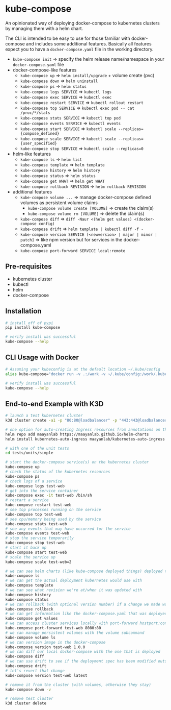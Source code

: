 # kube-compose

An opinionated way of deploying docker-compose to kubernetes clusters by managing them with a helm chart.

The CLI is intended to be easy to use for those familiar with docker-compose and includes some additional features. Basically all features expect you to have a `docker-compose.yaml` file in the working directory.

- `kube-compose init` => specify the helm release name/namespace in your `docker-compose.yaml` file
- docker-compose-like features
  - `kube-compose up` => `helm install/upgrade` + volume create (pvc)
  - `kube-compose down` => `helm uninstall`
  - `kube-compose ps` => `helm status`
  - `kube-compose logs SERVICE` => `kubectl logs`
  - `kube-compose exec SERVICE` => `kubectl exec`
  - `kube-compose restart SERVICE` => `kubectl rollout restart`
  - `kube-compose top SERVICE` => `kubectl exec pod -- cat /proc/*/stats`
  - `kube-compose stats SERVICE` => `kubectl top pod`
  - `kube-compose events SERVICE` => `kubectl events`
  - `kube-compose start SERVICE` => `kubectl scale --replicas={compose_defined}`
  - `kube-compose scale SERVICE` => `kubectl scale --replicas={user_specified}`
  - `kube-compose stop SERVICE` => `kubectl scale --replicas=0`
- helm-like features
  - `kube-compose ls` => `helm list`
  - `kube-compose template` => `helm template`
  - `kube-compose history` => `helm history`
  - `kube-compose status` => `helm status`
  - `kube-compose get WHAT` => `helm get WHAT`
  - `kube-compose rollback REVISION` => `helm rollback REVISION`
- additional features
  - `kube-compose volume ...` => manage docker-compose defined volumes as persistent volume claims
    - `kube-compose volume create [VOLUME]` => create the claim(s)
    - `kube-compose volume rm [VOLUME]` => delete the claim(s)
  - `kube-compose diff` => `diff -Naur <(helm get values) <(docker-compose config)`
  - `kube-compose drift` => `helm template | kubectl diff -f -`
  - `kube-compose version SERVICE [<newversion> | major | minor | patch]` => like npm version but for services in the docker-compose.yaml
  - `kube-compose port-forward SERVICE local:remote`

## Pre-requisites
- kubernetes cluster
- kubectl
- helm
- docker-compose

## Installation
```bash
# install off of pypi
pip install kube-compose

# verify install was successful
kube-compose --help
```

## CLI Usage with Docker
```bash
# Assuming your kubeconfig is at the default location ~/.kube/config
alias kube-compose="docker run -v .:/work -v ~/.kube/config:/work/.kube/config -it u8sand/kube-compose"

# verify install was successful
kube-compose --help
```


## End-to-end Example with K3D
```bash
# launch a test kubernetes cluster
k3d cluster create -a1 -p "80:80@loadbalancer" -p "443:443@loadbalancer"

# one option for auto-creating Ingress resources from annotations on the deployment
helm repo add maayanlab https://maayanlab.github.io/helm-charts
helm install kubernetes-auto-ingress maayanlab/kubernetes-auto-ingress --set ingressClassName=traefik

# with one of the unit tests
cd tests/units/simple

# start the docker-compose service(s) on the kubernetes cluster
kube-compose up
# check the status of the kubernetes resources
kube-compose ps
# check logs of a service
kube-compose logs test-web
# get into the service container
kube-compose exec -it test-web /bin/sh
# restart a service
kube-compose restart test-web
# see top processes running on the service
kube-compose top test-web
# see cpu/memory being used by the service
kube-compose stats test-web
# see any events that may have occurred for the service
kube-compose events test-web
# stop the service temporarily
kube-compose stop test-web
# start it back up
kube-compose start test-web
# scale the service up
kube-compose scale test-web=2

# we can see helm charts (like kube-compose deployed things) deployed to the cluster with
kube-compose ls
# we can get the actual deployment kubernetes would use with
kube-compose template
# we can see what revision we're at/when it was updated with
kube-compose history
kube-compose status
# we can rollback (with optional version number) if a change we made was bad with
kube-compose rollback
# we can get information like the docker-compose.yaml that was deployed with
kube-compose get values
# we can access cluster services locally with port-forward hostport:containerport
kube-compose port-forward test-web 8080:80
# we can manage persistent volumes with the volume subcommand
kube-compose volume ls
# we can version image in the docker-compose
kube-compose version test-web 1.0.0
# we can diff our local docker-compose with the one that is deployed
kube-compose diff
# we can use drift to see if the deployment spec has been modified outside of kube-compose
kube-compose drift
# let's revert that change
kube-compose version test-web latest

# remove it from the cluster (with volumes, otherwise they stay)
kube-compose down -v

# remove test cluster
k3d cluster delete
```
